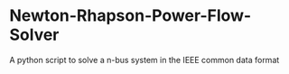 # Newton-Rhapson-Power-Flow-Solver
A python script to solve a n-bus system in the IEEE common data format
